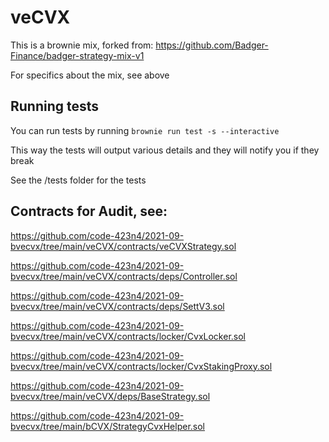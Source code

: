 # veCVX

This is a brownie mix, forked from: https://github.com/Badger-Finance/badger-strategy-mix-v1

For specifics about the mix, see above

## Running tests
You can run tests by running
`brownie run test -s --interactive`

This way the tests will output various details and they will notify you if they break

See the /tests folder for the tests

## Contracts for Audit, see:
https://github.com/code-423n4/2021-09-bvecvx/tree/main/veCVX/contracts/veCVXStrategy.sol

https://github.com/code-423n4/2021-09-bvecvx/tree/main/veCVX/contracts/deps/Controller.sol

https://github.com/code-423n4/2021-09-bvecvx/tree/main/veCVX/contracts/deps/SettV3.sol

https://github.com/code-423n4/2021-09-bvecvx/tree/main/veCVX/contracts/locker/CvxLocker.sol

https://github.com/code-423n4/2021-09-bvecvx/tree/main/veCVX/contracts/locker/CvxStakingProxy.sol

https://github.com/code-423n4/2021-09-bvecvx/tree/main/veCVX/deps/BaseStrategy.sol

https://github.com/code-423n4/2021-09-bvecvx/tree/main/bCVX/StrategyCvxHelper.sol